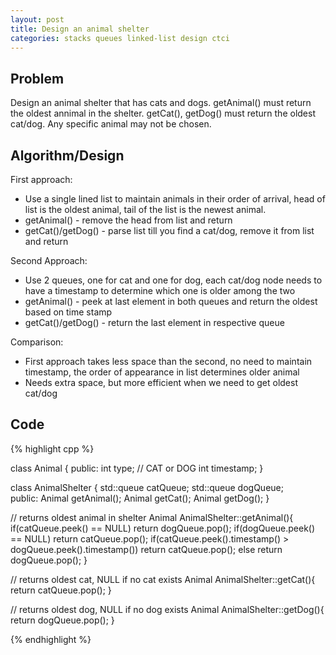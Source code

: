 ```yaml
---
layout: post
title: Design an animal shelter
categories: stacks queues linked-list design ctci
---
```


## Problem
Design an animal shelter that has cats and dogs. getAnimal() must return the oldest annimal in the shelter. getCat(), getDog() must return the oldest cat/dog. Any specific animal may not be chosen. 

## Algorithm/Design

First approach:

- Use a single lined list to maintain animals in their order of arrival, head of list is the oldest animal, tail of the list is the newest animal.
- getAnimal() - remove the head from list and return
- getCat()/getDog() - parse list till you find a cat/dog, remove it from list and return

Second Approach:

- Use 2 queues, one for cat and one for dog, each cat/dog node needs to have a timestamp to determine which one is older among the two
- getAnimal() - peek at last element in both queues and return the oldest based on time stamp
- getCat()/getDog() - return the last element in respective queue

Comparison:

- First approach takes less space than the second, no need to maintain timestamp, the order of appearance in list determines older animal
- Needs extra space, but more efficient when we need to get oldest cat/dog

## Code

{% highlight cpp %}

class Animal {
	public:
	int type; // CAT or DOG
	int timestamp;
}

class AnimalShelter {
	std::queue<Animal> catQueue;
	std::queue<Animal> dogQueue;	
	public:
	Animal getAnimal();
	Animal getCat();
	Animal getDog();
}

// returns oldest animal in shelter
Animal AnimalShelter::getAnimal(){
	if(catQueue.peek() == NULL) return dogQueue.pop();
	if(dogQueue.peek() == NULL) return catQueue.pop();
	if(catQueue.peek().timestamp() > dogQueue.peek().timestamp())
		return catQueue.pop();
	else return dogQueue.pop();
}

// returns oldest cat, NULL if no cat exists
Animal AnimalShelter::getCat(){
	return catQueue.pop();
}

// returns oldest dog, NULL if no dog exists
Animal AnimalShelter::getDog(){
	return dogQueue.pop();
}

{% endhighlight %}